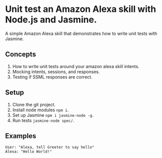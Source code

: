 # Unit test an Amazon Alexa skill with Node.js and Jasmine.
A simple Amazon Alexa skill that demonstrates how to write unit tests with Jasmine.

## Concepts
1. How to write unit tests around your amazon alexa skill intents.
2. Mocking intents, sessions, and responses.
3. Testing if SSML responses are correct.

## Setup
1. Clone the git project.
2. Install node modules `npm i`.
3. Set up Jasmine `npm i jasmine-node -g`.
4. Run tests `jasmine-node spec/`.

## Examples
    User: "Alexa, tell Greeter to say hello"
    Alexa: "Hello World!"